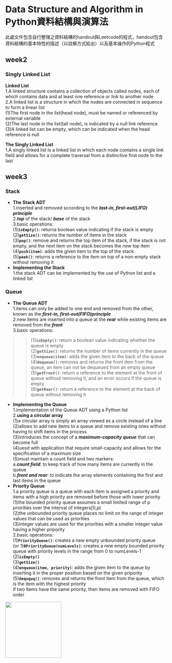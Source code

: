 # **Data Structure and Algorithm in Python資料結構與演算法**

此處文件包含自行整理之資料結構的handout與Leetcode的程式，handout包含資料結構的基本特性的描述（以註解方式給出）以及基本操作的Python程式

## week2
### **Singly Linked List**<br>

**Linked List**<br>
1.A linked structure contains a collection of objects called nodes, each of which contains data and at least one reference or link to another node<br>
2.A linked list is a structure in which the nodes are connected in sequence to form a linear list<br>
(1)The first node in the list(head node), must be named or referenced by external variable<br>
(2)The last node in the list(tail node), is indicated by a null link reference<br>
(3)A linked list can be empty, which can be indicated when the head reference is null<br>

**The Singly Linked List**<br>
1.A singly linked list is a linked list in which each node contains a single link field and allows for a complete traversal from a distinctive first node to the last<br>


## week3
### Stack
- **The Stack ADT**<br>
1.inserted and removed sccording to the ***last-in, first-out(LIFO) principle***<br>
2.***top*** of the stack/ ***base*** of the stack<br>
3.basic operations:<br>
(1)**`isEmpty()`**: returna boolean value indicating if the stack is empty<br>
(2)**`getSize()`**: returns the number of items in the stack<br>
(3)**`pop()`**: remove and returns the top item of the stack, if the stack is not empty, and the next item on the stack becomes the new top item<br>
(4)**`push(item)`**: adds the given item to the top of the stack<br>
(5)**`peek()`**: returns a reference to the item on top of a non-empty stack without removing it<br>
- **Implementing the Stack**<br> 
1.the stack ADT can be implemented by the use of Python list and a linked list<br>

### Queue
- **The Queue ADT**<br>
1.items can only be added to one end and removed from the other, known as the ***first-in, first-out(FIFO)principle***<br>
2.new items are inserted into a queue at the ***rear*** while existing items are removed from the ***front***<br>
3.basic operations:<br>
>>(1)**`isEmpty()`**: return a boolean value indicating whether the queue is empty<br>
(2)**`getSize()`**: returns the number of items currently in the queue<br>
(3)**`enqueue(item)`**: adds the given item to the back of the queue<br>
(4)**`dequeue()`**: removes and returns the front item from the queue, an item can not be dequeued from an empty queue<br>
(5)**`getFront()`**: return a reference to the element at the front of queue without removing it, and an error occurs if the queue is empty<br>
(6)**`getRear()`**: return a reference to the element at the back of queue without removing it<br>
- **Implementing the Queue**<br>
1.implementation of the Queue ADT using a Python list<br>
2.**using a circular array**<br>
(1)a circular array is simply an array viewed as a circle instead of a line<br>
(2)allows to add new items to a queue and remove existing ones without having to shift items in the process<br>
(3)introduces the concept of a ***maximum-capacity queue*** that can become full<br>
(4)uesd with application that require small-capacity and allows for the specification of a maximum size<br>
(5)must maintain a count field and two markers:<br>
a.***count field***: to keep track of how many items are currently in the queue<br>
b.***front and rear***: to indicate the array elements containing the first and last items in the queue<br>
- **Priority Queue**<br>
1.a priority queue is a queue with each item is assigned a priority and items with a high priority are removed before those with lower priority<br>
(1)the bounded priority queue assumes a small limited range of p priorities over the interval of integers[0,p)<br>
(2)the unbounded priority queue places no limit on the range of integer values that can be used as priorities<br>
(3)integer values are used for the priorities with a smaller integer value having a higher pripority<br>
2.basic operations:<br>
  (1)**`PriorityQueue()`**: creates a new empty unbounded priority queue<br>
  (or 1)**`BPriorityQueue(numLevels)`**: creates a new empty bounded priority queue with priority levels in the range from 0 to numLevels-1<br>
(2)**`isEmpty()`**<br>
(3)**`getSize()`**<br>
(4)**`enqueue(item, priority)`**: adds the given item to the queue by inserting it in the proper position based on the given pripority<br>
(5)**`deququq()`**: removes and returns the front item from the queue, which is the item with the highest priority<br>
                if two items have the same priority, then items are removed with FIFO order<br>






















<img width="175" height="175" src="http://img.wxcha.com/file/201712/06/9a3fc5676a.jpg"/>
